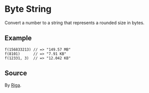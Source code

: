 # Byte String

Convert a number to a string that represents a rounded size in bytes.

## Example

```
f(156833213) // => "149.57 MB"
f(8101)      // => "7.91 KB"
f(12331, 3)  // => "12.042 KB"
```

## Source

By [Riga](https://github.com/riga).
